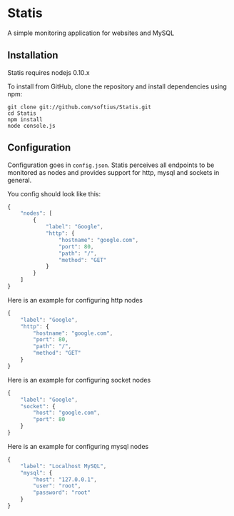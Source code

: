 # Statis


A simple monitoring application for websites and MySQL

## Installation

Statis requires nodejs 0.10.x

To install from GitHub, clone the repository and install dependencies using npm:

```
git clone git://github.com/softius/Statis.git
cd Statis
npm install
node console.js
```

## Configuration

Configuration goes in `config.json`. Statis perceives all endpoints to be monitored as nodes and provides support for http, mysql and sockets in general. 

You config should look like this:

``` JAVASCRIPT
{
	"nodes": [
		{
			"label": "Google",
			"http": {
				"hostname": "google.com",
				"port": 80,
				"path": "/",
				"method": "GET"
			}
		}
	]
}
```

Here is an example for configuring http nodes
``` JAVASCRIPT
{
	"label": "Google",
	"http": {
		"hostname": "google.com",
		"port": 80,
		"path": "/",
		"method": "GET"
	}
}
```

Here is an example for configuring socket nodes
``` JAVASCRIPT
{
	"label": "Google",
	"socket": {
		"host": "google.com",
		"port": 80
	}
}
```

Here is an example for configuring mysql nodes
``` JAVASCRIPT
{
	"label": "Localhost MySQL",
	"mysql": {
		"host": "127.0.0.1",
		"user": "root",
		"password": "root"
	}
}
```
